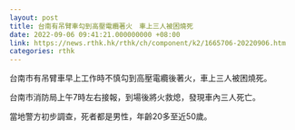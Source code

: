 ```yaml
---
layout: post
title: 台南有吊臂車勾到高壓電纜著火　車上三人被困燒死
date: 2022-09-06 09:41:21.000000000 +08:00
link: https://news.rthk.hk/rthk/ch/component/k2/1665706-20220906.htm
categories: rthk
---
```


台南市有吊臂車早上工作時不慎勾到高壓電纜後著火，車上三人被困燒死。

台南市消防局上午7時左右接報，到場後將火救熄，發現車內三人死亡。

當地警方初步調查，死者都是男性，年齡20多至近50歲。
